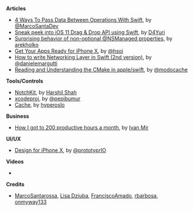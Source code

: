 **Articles**

* [4 Ways To Pass Data Between Operations With Swift](https://marcosantadev.com/4-ways-pass-data-operations-swift/), by [@MarcoSantaDev](https://twitter.com/marcosantadev)
* [Sneak peek into iOS 11 Drag & Drop API using Swift](https://medium.com/flawless-app-stories/sneak-peek-into-ios-11-drag-drop-api-using-swift-14170021a671), by [D4Yuri](https://twitter.com/D4Yuri)
* [Surprising behavior of non-optional @NSManaged properties](http://holko.pl/2017/09/18/surprising-non-optional-nsmanaged/), by [arekholko](https://twitter.com/arekholko)
* [Get Your Apps Ready for iPhone X](https://www.bignerdranch.com/blog/get-your-apps-ready-for-iphone-x/), by [@hsoi](https://twitter.com/hsoi)
* [How to write Networking Layer in Swift (2nd version)](http://danielemargutti.com/2017/09/10/how-to-write-networking-layer-in-swift-2nd-version/), by [@danielemargutti](https://twitter.com/danielemargutti)
* [Reading and Understanding the CMake in apple/swift](https://modocache.io/reading-and-understanding-the-cmake-in-apple-swift), by [@modocache](https://twitter.com/modocache)

**Tools/Controls**
 
* [NotchKit](https://github.com/HarshilShah/NotchKit), by [Harshil Shah](https://twitter.com/harshilshah1910)
* [xcodeproj](https://github.com/swift-xcode/xcodeproj), by [@pepibumur](https://twitter.com/pepibumur)
* [Cache](https://github.com/hyperoslo/Cache), by [hyperoslo](https://github.com/hyperoslo)

**Business**

* [How I got to 200 productive hours a month](https://qotoqot.com/blog/improving-focus/), by [Ivan Mir](https://twitter.com/ivmirx)

**UI/UX**

* [Design for iPhone X](https://blog.prototypr.io/designing-for-the-iphone-x-4239d5ac736c), by [@prototyprIO](https://twitter.com/prototyprIO)

**Videos**

* 

**Credits**

* [MarcoSantarossa](https://github.com/MarcoSantarossa), [Lisa Dziuba](https://github.com/lisadziuba), [FranciscoAmado](https://github.com/FranciscoAmado), [rbarbosa](https://github.com/rbarbosa), [onmyway133](https://github.com/onmyway133)
